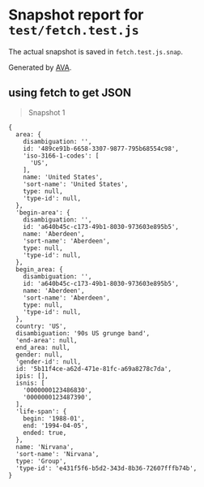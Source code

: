 # Snapshot report for `test/fetch.test.js`

The actual snapshot is saved in `fetch.test.js.snap`.

Generated by [AVA](https://avajs.dev).

## using fetch to get JSON

> Snapshot 1

    {
      area: {
        disambiguation: '',
        id: '489ce91b-6658-3307-9877-795b68554c98',
        'iso-3166-1-codes': [
          'US',
        ],
        name: 'United States',
        'sort-name': 'United States',
        type: null,
        'type-id': null,
      },
      'begin-area': {
        disambiguation: '',
        id: 'a640b45c-c173-49b1-8030-973603e895b5',
        name: 'Aberdeen',
        'sort-name': 'Aberdeen',
        type: null,
        'type-id': null,
      },
      begin_area: {
        disambiguation: '',
        id: 'a640b45c-c173-49b1-8030-973603e895b5',
        name: 'Aberdeen',
        'sort-name': 'Aberdeen',
        type: null,
        'type-id': null,
      },
      country: 'US',
      disambiguation: '90s US grunge band',
      'end-area': null,
      end_area: null,
      gender: null,
      'gender-id': null,
      id: '5b11f4ce-a62d-471e-81fc-a69a8278c7da',
      ipis: [],
      isnis: [
        '0000000123486830',
        '0000000123487390',
      ],
      'life-span': {
        begin: '1988-01',
        end: '1994-04-05',
        ended: true,
      },
      name: 'Nirvana',
      'sort-name': 'Nirvana',
      type: 'Group',
      'type-id': 'e431f5f6-b5d2-343d-8b36-72607fffb74b',
    }
